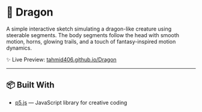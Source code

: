 # 🐉 Dragon

A simple interactive sketch simulating a dragon-like creature using steerable segments. The body segments follow the head with smooth motion, horns, glowing trails, and a touch of fantasy-inspired motion dynamics.

✨ Live Preview: [tahmid406.github.io/Dragon](https://tahmid406.github.io/Dragon/)

---

## 📦 Built With

- [p5.js](https://p5js.org/) — JavaScript library for creative coding

